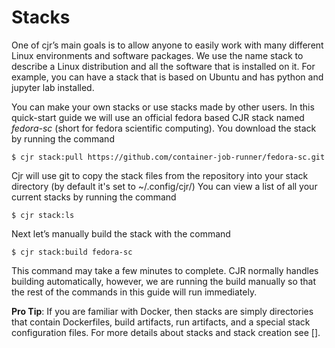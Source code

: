 Stacks
===================

One of cjr’s main goals is to allow anyone to easily work with many different Linux environments and software packages. We use the name stack to describe a Linux distribution and all the software that is installed on it. For example, you can have a stack that is based on Ubuntu and has python and jupyter lab installed.

You can make your own stacks or use stacks made by other users. In this quick-start guide we will use an official fedora based CJR stack named *fedora-sc* (short for fedora scientific computing). You download the stack by running the command

```console
$ cjr stack:pull https://github.com/container-job-runner/fedora-sc.git
```

Cjr will use git to copy the stack files from the repository into your stack directory (by default it's set to ~/.config/cjr/) You can view a list of all your current stacks by running the command

```console
$ cjr stack:ls
```

Next let’s manually build the stack with the command

```console
$ cjr stack:build fedora-sc
```

This command may take a few minutes to complete. CJR normally handles building automatically, however, we are running the build manually so that the rest of the commands in this guide will run immediately.

**Pro Tip**: If you are familiar with Docker, then stacks are simply directories that contain Dockerfiles, build artifacts,  run artifacts, and a special stack configuration files. For more details about stacks and stack creation see []. 